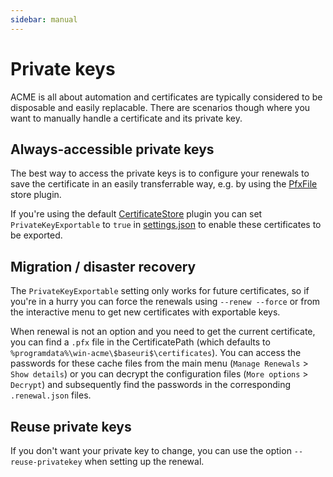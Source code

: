 ```yaml
---
sidebar: manual
---
```


# Private keys

ACME is all about automation and certificates are typically considered to 
be disposable and easily replacable. There are scenarios though where you
want to manually handle a certificate and its private key.

## Always-accessible private keys
The best way to access the private keys is to configure your renewals to 
save the certificate in an easily transferrable way, e.g. by using the 
[PfxFile](/reference/plugins/store/pfxfile) store plugin. 

If you're using 
the default [CertificateStore](/reference/plugins/store/certificatestore)
plugin you can set `PrivateKeyExportable` to `true` in 
[settings.json](/reference/settings) to enable these certificates to be exported. 


## Migration / disaster recovery
The `PrivateKeyExportable` setting only works for future certificates, 
so if you're in a hurry you can force the renewals using `--renew --force` 
or from the interactive menu to get new certificates with exportable keys.

When renewal is not an option and you need to get the current certificate,
you can find a `.pfx` file in the CertificatePath (which defaults to 
`%programdata%\win-acme\$baseuri$\certificates`). You can access the passwords for 
these cache files from the main menu (`Manage Renewals` > `Show details`) or you 
can decrypt the configuration files (`More options` > `Decrypt`) and 
subsequently find the passwords in the corresponding `.renewal.json` files.

## Reuse private keys
If you don't want your private key to change, you can use the option 
`--reuse-privatekey` when setting up the renewal.